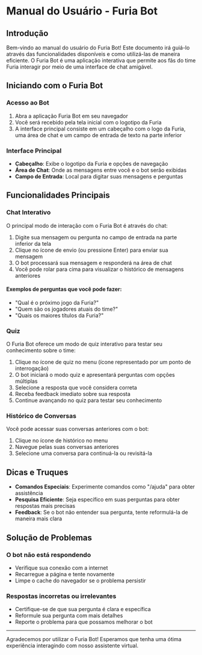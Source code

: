 # Manual do Usuário - Furia Bot

## Introdução

Bem-vindo ao manual do usuário do Furia Bot! Este documento irá guiá-lo através das funcionalidades disponíveis e como utilizá-las de maneira eficiente. O Furia Bot é uma aplicação interativa que permite aos fãs do time Furia interagir por meio de uma interface de chat amigável.

## Iniciando com o Furia Bot

### Acesso ao Bot

1. Abra a aplicação Furia Bot em seu navegador
2. Você será recebido pela tela inicial com o logotipo da Furia
3. A interface principal consiste em um cabeçalho com o logo da Furia, uma área de chat e um campo de entrada de texto na parte inferior

### Interface Principal

- **Cabeçalho**: Exibe o logotipo da Furia e opções de navegação
- **Área de Chat**: Onde as mensagens entre você e o bot serão exibidas
- **Campo de Entrada**: Local para digitar suas mensagens e perguntas

## Funcionalidades Principais

### Chat Interativo

O principal modo de interação com o Furia Bot é através do chat:

1. Digite sua mensagem ou pergunta no campo de entrada na parte inferior da tela
2. Clique no ícone de envio (ou pressione Enter) para enviar sua mensagem
3. O bot processará sua mensagem e responderá na área de chat
4. Você pode rolar para cima para visualizar o histórico de mensagens anteriores

#### Exemplos de perguntas que você pode fazer:

- "Qual é o próximo jogo da Furia?"
- "Quem são os jogadores atuais do time?"
- "Quais os maiores títulos da Furia?"

### Quiz

O Furia Bot oferece um modo de quiz interativo para testar seu conhecimento sobre o time:

1. Clique no ícone de quiz no menu (ícone representado por um ponto de interrogação)
2. O bot iniciará o modo quiz e apresentará perguntas com opções múltiplas
3. Selecione a resposta que você considera correta
4. Receba feedback imediato sobre sua resposta
5. Continue avançando no quiz para testar seu conhecimento

### Histórico de Conversas

Você pode acessar suas conversas anteriores com o bot:

1. Clique no ícone de histórico no menu
2. Navegue pelas suas conversas anteriores
3. Selecione uma conversa para continuá-la ou revisitá-la

## Dicas e Truques

- **Comandos Especiais**: Experimente comandos como "/ajuda" para obter assistência
- **Pesquisa Eficiente**: Seja específico em suas perguntas para obter respostas mais precisas
- **Feedback**: Se o bot não entender sua pergunta, tente reformulá-la de maneira mais clara

## Solução de Problemas

### O bot não está respondendo
- Verifique sua conexão com a internet
- Recarregue a página e tente novamente
- Limpe o cache do navegador se o problema persistir

### Respostas incorretas ou irrelevantes
- Certifique-se de que sua pergunta é clara e específica
- Reformule sua pergunta com mais detalhes
- Reporte o problema para que possamos melhorar o bot

---

Agradecemos por utilizar o Furia Bot! Esperamos que tenha uma ótima experiência interagindo com nosso assistente virtual.